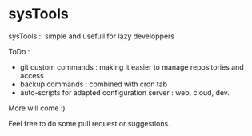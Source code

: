 sysTools
========

sysTools :: simple and usefull for lazy developpers

ToDo :
 - git custom commands : making it easier to manage repositories and access
 - backup commands : combined with cron tab
 - auto-scripts for adapted configuration server : web, cloud, dev.

 More will come :)

 Feel free to do some pull request or suggestions.

